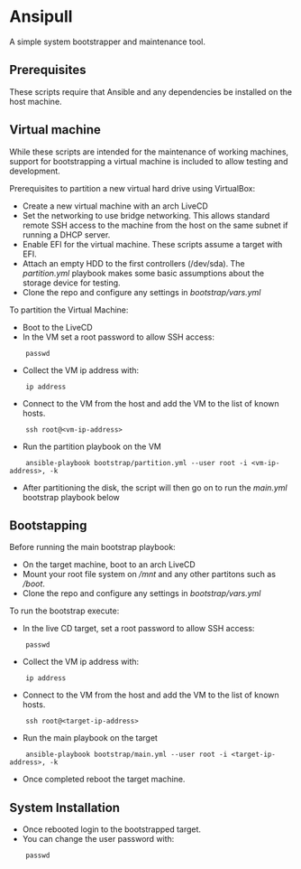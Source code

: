 Ansipull
========

A simple system bootstrapper and maintenance tool.

## Prerequisites

These scripts require that Ansible and any dependencies be installed on the host machine.

## Virtual machine

While these scripts are intended for the maintenance of working machines, support for bootstrapping a virtual machine is included to allow testing and development.

Prerequisites to partition a new virtual hard drive using VirtualBox:
 - Create a new virtual machine with an arch LiveCD 
 - Set the networking to use bridge networking. This allows standard remote SSH access to the machine from the host on the same subnet if running a DHCP server.
 - Enable EFI for the virtual machine. These scripts assume a target with EFI.
 - Attach an empty HDD to the first controllers (/dev/sda). The *partition.yml* playbook makes some basic assumptions about the storage device for testing.
 - Clone the repo and configure any settings in *bootstrap/vars.yml*

To partition the Virtual Machine:
 - Boot to the LiveCD
 - In the VM set a root password to allow SSH access:
```
    passwd
```
 - Collect the VM ip address with:
```
    ip address 
```
 - Connect to the VM from the host and add the VM to the list of known hosts.
```
    ssh root@<vm-ip-address>
```
 - Run the partition playbook on the VM
```
    ansible-playbook bootstrap/partition.yml --user root -i <vm-ip-address>, -k
```
 - After partitioning the disk, the script will then go on to run the *main.yml* bootstrap playbook below

## Bootstapping 

Before running the main bootstrap playbook:
 - On the target machine, boot to an arch LiveCD 
 - Mount your root file system on */mnt* and any other partitons such as */boot*.
 - Clone the repo and configure any settings in *bootstrap/vars.yml*

To run the bootstrap execute:
 - In the live CD target, set a root password to allow SSH access:
```
    passwd
```
 - Collect the VM ip address with:
```
    ip address
```
 - Connect to the VM from the host and add the VM to the list of known hosts.
```
    ssh root@<target-ip-address>
```
 - Run the main playbook on the target
```
    ansible-playbook bootstrap/main.yml --user root -i <target-ip-address>, -k
```   
 - Once completed reboot the target machine.
 
## System Installation

 - Once rebooted login to the bootstrapped target. 
 - You can change the user password with:
```
    passwd
```
